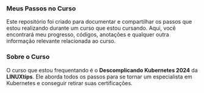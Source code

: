 ### Meus Passos no Curso
Este repositório foi criado para documentar e compartilhar os passos que estou realizando durante um curso que estou cursando. Aqui, você encontrará meu progresso, códigos, anotações e qualquer outra informação relevante relacionada ao curso.

### Sobre o Curso
O curso que estou frequentando é o **Descomplicando Kubernetes 2024** da **LINUXtips**. Ele aborda todos os passos para se tornar um especialista em Kubernetes e conseguir retirar suas certificações.

